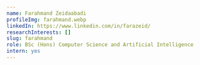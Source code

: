 ```yaml
---
name: Farahmand Zeidaabadi
profileImg: farahmand.webp
linkedIn: https://www.linkedin.com/in/farazeid/
researchInterests: []
slug: farahmand
role: BSc (Hons) Computer Science and Artificial Intelligence
intern: yes
---
```

